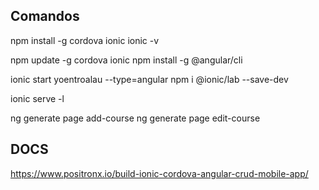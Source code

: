 ## Comandos

npm install -g cordova ionic
ionic -v

npm update -g cordova ionic
npm install -g @angular/cli

ionic start yoentroalau --type=angular
npm i @ionic/lab --save-dev

ionic serve -l

ng generate page add-course
ng generate page edit-course

## DOCS

https://www.positronx.io/build-ionic-cordova-angular-crud-mobile-app/

